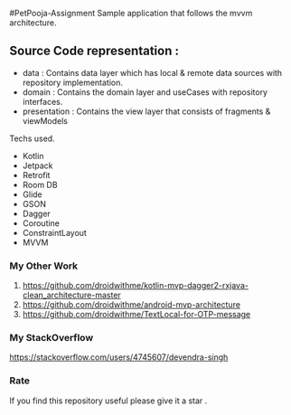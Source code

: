 #PetPooja-Assignment
Sample application that follows the mvvm architecture.


##  Source Code representation :



- data : Contains data layer which has local & remote data sources with repository implementation.
- domain : Contains the domain layer and useCases with repository interfaces.
- presentation : Contains the view layer that consists of fragments & viewModels

Techs used.
- Kotlin
- Jetpack
- Retrofit
- Room DB
- Glide
- GSON
- Dagger
- Coroutine
- ConstraintLayout
- MVVM


### My Other Work

1. https://github.com/droidwithme/kotlin-mvp-dagger2-rxjava-clean_architecture-master
2. https://github.com/droidwithme/android-mvp-architecture
3. https://github.com/droidwithme/TextLocal-for-OTP-message

### My StackOverflow
https://stackoverflow.com/users/4745607/devendra-singh


### Rate

If you find this repository useful please give it a star .
